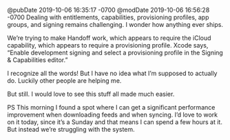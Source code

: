 @pubDate 2019-10-06 16:35:17 -0700
@modDate 2019-10-06 16:56:28 -0700
Dealing with entitlements, capabilities, provisioning profiles, app groups, and signing remains challenging. I wonder how anything ever ships.

We’re trying to make Handoff work, which appears to require the iCloud capability, which appears to require a provisioning profile. Xcode says, “Enable development signing and select a provisioning profile in the Signing & Capabilities editor.”

I recognize all the words! But I have no idea what I’m supposed to actually do. Luckily other people are helping me.

But still. I would love to see this stuff all made much easier.

PS This morning I found a spot where I can get a significant performance improvement when downloading feeds and when syncing. I’d love to work on it today, since it’s a Sunday and that means I can spend a few hours at it. But instead we’re struggling with the system.
